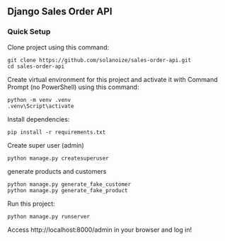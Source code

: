 ## Django Sales Order API

### Quick Setup

Clone project using this command:

```commandline
git clone https://github.com/solanoize/sales-order-api.git
cd sales-order-api
```

Create virtual environment for this project and activate it with Command Prompt (no PowerShell) using this command:

```
python -m venv .venv
.venv\Script\activate
```

Install dependencies:

```commandline
pip install -r requirements.txt
```
Create super user (admin)

```commandline
python manage.py createsuperuser
```

generate products and customers

```commandline
python manage.py generate_fake_customer
python manage.py generate_fake_product
```

Run this project:

```commandline
python manage.py runserver
```

Access http://localhost:8000/admin in your browser and log in!